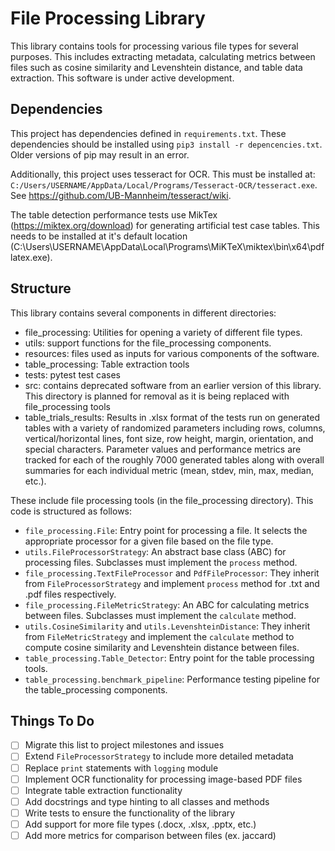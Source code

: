 # File Processing Library

This library contains tools for processing various file types for several purposes. This includes extracting metadata, calculating metrics between files such as cosine similarity and Levenshtein distance, and table data extraction. This software is under active development.

## Dependencies

This project has dependencies defined in `requirements.txt`. These dependencies should be installed using `pip3 install -r depencencies.txt`. Older versions of pip may result in an error.

Additionally, this project uses tesseract for OCR. This must be installed at: `C:/Users/USERNAME/AppData/Local/Programs/Tesseract-OCR/tesseract.exe`. See https://github.com/UB-Mannheim/tesseract/wiki.

The table detection performance tests use MikTex (https://miktex.org/download) for generating artificial test case tables. This needs to be installed at it's default location (C:\Users\USERNAME\AppData\Local\Programs\MiKTeX\miktex\bin\x64\pdflatex.exe).

## Structure

This library contains several components in different directories:

- file_processing: Utilities for opening a variety of different file types.
- utils: support functions for the file_processing components.
- resources: files used as inputs for various components of the software.
- table_processing: Table extraction tools
- tests: pytest test cases
- src: contains deprecated software from an earlier version of this library. This directory is planned for removal as it is being replaced with file_processing tools
- table_trials_results: Results in .xlsx format of the tests run on generated tables with a variety of randomized parameters including rows, columns, vertical/horizontal lines, font size, row height, margin, orientation, and special characters. Parameter values and performance metrics are tracked for each of the roughly 7000 generated tables along with overall summaries for each individual metric (mean, stdev, min, max, median, etc.).

These include file processing tools (in the file_processing directory). This code is structured as follows:

- `file_processing.File`: Entry point for processing a file. It selects the appropriate processor for a given file based on the file type.
- `utils.FileProcessorStrategy`: An abstract base class (ABC) for processing files. Subclasses must implement the `process` method.
- `file_processing.TextFileProcessor` and `PdfFileProcessor`: They inherit from `FileProcessorStrategy` and implement `process` method for .txt and .pdf files respectively.
- `file_processing.FileMetricStrategy`: An ABC for calculating metrics between files. Subclasses must implement the `calculate` method.
- `utils.CosineSimilarity` and `utils.LevenshteinDistance`: They inherit from `FileMetricStrategy` and implement the `calculate` method to compute cosine similarity and Levenshtein distance between files.
- `table_processing.Table_Detector`: Entry point for the table processing tools.
- `table_processing.benchmark_pipeline`: Performance testing pipeline for the table_processing components.

## Things To Do

- [ ] Migrate this list to project milestones and issues
- [ ] Extend `FileProcessorStrategy` to include more detailed metadata
- [ ] Replace `print` statements with `logging` module
- [ ] Implement OCR functionality for processing image-based PDF files
- [ ] Integrate table extraction functionality
- [ ] Add docstrings and type hinting to all classes and methods
- [ ] Write tests to ensure the functionality of the library
- [ ] Add support for more file types (.docx, .xlsx, .pptx, etc.)
- [ ] Add more metrics for comparison between files (ex. jaccard)
